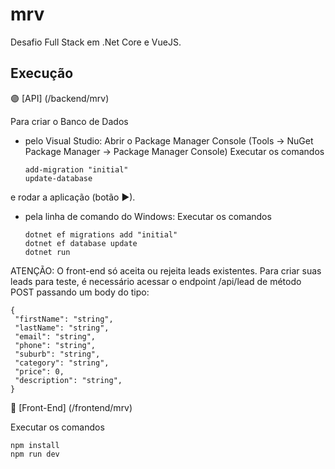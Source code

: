 # mrv

Desafio Full Stack em .Net Core e VueJS.

## Execução

🟣 [API] (/backend/mrv)

Para criar o Banco de Dados
- pelo Visual Studio:
  Abrir o Package Manager Console (Tools -> NuGet Package Manager -> Package Manager Console)
  Executar os comandos
  ```
  add-migration "initial"
  update-database
  ```
e rodar a aplicação (botão ▶).

- pela linha de comando do Windows:
  Executar os comandos
  ```
  dotnet ef migrations add "initial"
  dotnet ef database update
  dotnet run
  ```
  
ATENÇÃO: O front-end só aceita ou rejeita leads existentes. Para criar suas leads para teste, é necessário acessar o endpoint /api/lead de método POST passando um body do tipo:

   ```
  {
    "firstName": "string",
    "lastName": "string",
    "email": "string",
    "phone": "string",
    "suburb": "string",
    "category": "string",
    "price": 0,
    "description": "string",
  }
  ```


🔵 [Front-End] (/frontend/mrv)
 
 Executar os comandos
   ```
  npm install
  npm run dev
  ```
